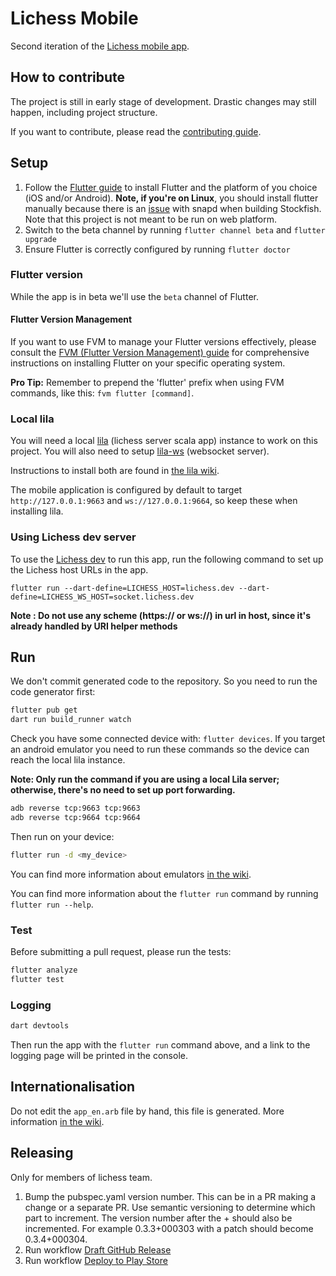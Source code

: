 # Lichess Mobile

Second iteration of the [Lichess mobile app](https://lichess.org/mobile).

## How to contribute

The project is still in early stage of development. Drastic changes may still
happen, including project structure.

If you want to contribute, please read the [contributing guide](./CONTRIBUTING.md).

## Setup

1. Follow the [Flutter guide](https://docs.flutter.dev/get-started/install) to
   install Flutter and the platform of you choice (iOS and/or Android). **Note, if you're on Linux**, you should install flutter manually because there is an [issue](https://github.com/lichess-org/mobile/issues/123) with snapd when building Stockfish. Note that this project is not meant to be run on web platform.
2. Switch to the beta channel by running `flutter channel beta` and `flutter
   upgrade`
3. Ensure Flutter is correctly configured by running `flutter doctor`

### Flutter version

While the app is in beta we'll use the `beta` channel of Flutter.

#### Flutter Version Management

If you want to use FVM to manage your Flutter versions effectively, please consult the [FVM (Flutter Version Management) guide](https://fvm.app/documentation/getting-started/installation) for comprehensive instructions on installing Flutter on your specific operating system.

**Pro Tip:** Remember to prepend the 'flutter' prefix when using FVM commands, like this: `fvm flutter [command]`.

### Local lila

You will need a local [lila](https://github.com/lichess-org/lila) (lichess server scala app) instance to work on this
project. You will also need to setup [lila-ws](https://github.com/lichess-org/lila-ws) (websocket server).

Instructions to install both are found in [the lila wiki](https://github.com/lichess-org/lila/wiki).

The mobile application is configured by default to target `http://127.0.0.1:9663` and `ws://127.0.0.1:9664`, so keep these when installing lila.

### Using Lichess dev server

To use the [Lichess dev](https://lichess.dev/) to run this app, run the following command to set up the Lichess host URLs in the app.

```
flutter run --dart-define=LICHESS_HOST=lichess.dev --dart-define=LICHESS_WS_HOST=socket.lichess.dev
```

**Note : Do not use any scheme (https:// or ws://) in url in host, since it's already handled by URI helper methods**


## Run

We don't commit generated code to the repository. So you need to run the code
generator first:

```sh
flutter pub get
dart run build_runner watch
```

Check you have some connected device with: `flutter devices`.
If you target an android emulator you need to run these commands so the device can reach the local lila instance.

**Note: Only run the command if you are using a local Lila server; otherwise, there's no need to set up port forwarding.**

```sh
adb reverse tcp:9663 tcp:9663
adb reverse tcp:9664 tcp:9664
```

Then run on your device:

```sh
flutter run -d <my_device>
```

You can find more information about emulators [in the wiki](https://github.com/lichess-org/mobile/wiki/Setting-up-device-emulators).

You can find more information about the `flutter run` command by running `flutter run --help`.

### Test

Before submitting a pull request, please run the tests:

```sh
flutter analyze
flutter test
```

### Logging

```sh
dart devtools
```

Then run the app with the `flutter run` command above, and a link to the logging page will be printed in the console.

## Internationalisation

Do not edit the `app_en.arb` file by hand, this file is generated.
More information [in the wiki](https://github.com/lichess-org/mobile/wiki/About-internationalisation).

## Releasing

Only for members of lichess team.

1. Bump the pubspec.yaml version number. This can be in a PR making a change or a separate PR. Use semantic versioning to determine which part to increment. The version number after the + should also be incremented. For example 0.3.3+000303 with a patch should become 0.3.4+000304.
2. Run workflow [Draft GitHub Release](https://github.com/lichess-org/mobile/actions/workflows/draft_github_release.yml)
3. Run workflow [Deploy to Play Store](https://github.com/lichess-org/mobile/actions/workflows/deploy_play_store.yml)
